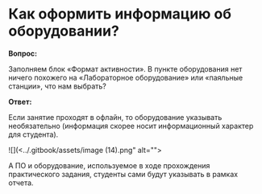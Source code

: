# Как оформить информацию об оборудовании?

**Вопрос:**

Заполняем блок «Формат активности». В пункте оборудования нет ничего похожего на «Лабораторное оборудование» или «паяльные станции», что нам выбрать?

**Ответ:**&#x20;

Если занятие проходят в офлайн, то оборудование указывать необязательно (информация скорее носит информационный характер для студента).&#x20;

![](<../.gitbook/assets/image (14).png" alt=""><figcaption></figcaption></figure>

А ПО и оборудование, используемое в ходе прохождения практического задания, студенты сами будут указывать в рамках отчета.
